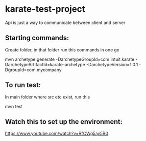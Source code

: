 # karate-test-project

Api is just a way to communicate between client and server

## Starting commands:

Create folder, in that folder run this commands in one go

mvn archetype:generate -DarchetypeGroupId=com.intuit.karate  -DarchetypeArtifactId=karate-archetype -DarchetypeVersion=1.0.1 -DgroupId=com.mycompany

## To run test:

In main folder where src etc exist, run this

mvn test

## Watch this to set up the environment:

https://www.youtube.com/watch?v=RfCWg5ay5B0
